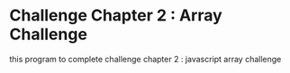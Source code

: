 # Challenge Chapter 2 : Array Challenge

this program to complete challenge chapter 2 : javascript array challenge